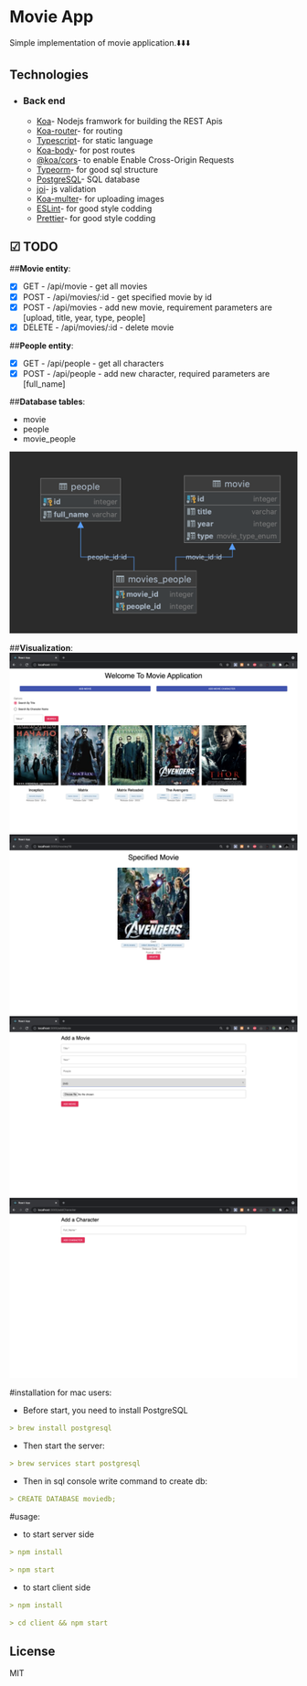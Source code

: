 # Movie App

Simple implementation of movie application.⬇️⬇️⬇️

## Technologies

- ### Back end

    - [Koa](https://koajs.com/)- Nodejs framwork for building the REST Apis
    - [Koa-router](https://www.npmjs.com/package/koa-router)- for routing
    - [Typescript](https://www.typescriptlang.org)- for static language
    - [Koa-body](https://koajs.com)- for post routes
    - [@koa/cors](https://www.npmjs.com/package/@koa/cors)- to enable Enable Cross-Origin Requests
    - [Typeorm](https://typeorm.io/#/)- for good sql structure
    - [PostgreSQL](https://www.postgresql.org/)- SQL database
    - [joi](https://github.com/hapijs/joi#readme)- js validation
    - [Koa-multer](https://www.npmjs.com/package/multer)- for uploading images
    - [ESLint](https://eslint.org/)- for good style codding
    - [Prettier](https://prettier.io/)- for good style codding

## ☑ TODO
##**Movie entity**:<br/>

- [x] GET - /api/movie - get all movies<br/>
- [x] POST - /api/movies/:id - get specified movie by id<br/>
- [x] POST - /api/movies - add new movie, requirement parameters are [upload, title, year, type, people]<br/>
- [x] DELETE - /api/movies/:id - delete movie<br/>

##**People entity**:<br/>

- [x] GET - /api/people - get all characters<br/>
- [x] POST - /api/people - add new character, required parameters are [full_name]<br/>

##**Database tables**:<br/>

- movie<br/>
- people<br/>
- movie_people<br/>

<img src="public/db.png"></img>

##**Visualization**:<br/>
<img src="public/allMovies.png"></img><br/>
<img src="public/specMovie.png"></img><br/>
<img src="public/addMovie.png"></img><br/>
<img src="public/addPerson.png"></img><br/>

#installation for mac users:

- Before start, you need to install PostgreSQL

```md
> brew install postgresql
```

- Then start the server:

```md
> brew services start postgresql 
```

- Then in sql console write command to create db:

```md
> CREATE DATABASE moviedb; 
```

#usage:

- to start server side

```md
> npm install
```

```md
> npm start
```

- to start client side
```md
> npm install
```

```md
> cd client && npm start
```

## License

MIT

